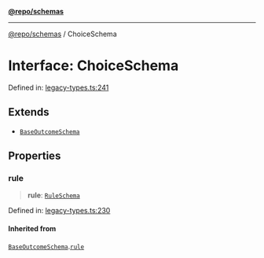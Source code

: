 [**@repo/schemas**](../README.md)

***

[@repo/schemas](../README.md) / ChoiceSchema

# Interface: ChoiceSchema

Defined in: [legacy-types.ts:241](https://github.com/alexqguo/drinking-board-game-v3/blob/b790afaa2e3b8fa2b8d92187d67ae85cb9db6cc2/packages/schemas/src/legacy-types.ts#L241)

## Extends

- [`BaseOutcomeSchema`](BaseOutcomeSchema.md)

## Properties

### rule

> **rule**: [`RuleSchema`](../type-aliases/RuleSchema.md)

Defined in: [legacy-types.ts:230](https://github.com/alexqguo/drinking-board-game-v3/blob/b790afaa2e3b8fa2b8d92187d67ae85cb9db6cc2/packages/schemas/src/legacy-types.ts#L230)

#### Inherited from

[`BaseOutcomeSchema`](BaseOutcomeSchema.md).[`rule`](BaseOutcomeSchema.md#rule)
